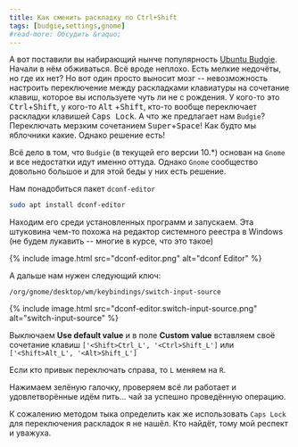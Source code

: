 ```yaml
---
title: Как сменить раскладку по Ctrl+Shift
tags: [budgie,settings,gnome]
#read-more: Обсудить &raquo;
---
```


А вот поставили вы набирающий нынче популярность [Ubuntu Budgie](https://ubuntubudgie.org/).
Начали в нём обживаться. Всё вроде неплохо. Есть мелкие недочёты,
но где их нет? Но вот один просто выносит мозг -- невозможность
настроить переключение между раскладками клавиатуры на сочетание
клавиш, которое вы используете чуть ли не с рождения. У кого-то это
<kbd>Ctrl</kbd>+<kbd>Shift</kbd>, у кого-то <kbd>Alt</kbd>
+<kbd>Shift</kbd>, кто-то вообще переключает раскладки клавишей
<kbd>Caps Lock</kbd>. А что же предлагает нам ```Budgie```?
Переключать мерзким сочетанием <kbd>Super</kbd>+<kbd>Space</kbd>!
Как будто мы яблочники какие. Однако решение есть!
<!--more-->
Всё дело в том, что ```Budgie``` (в текущей его версии 10.*) основан
на ```Gnome``` и все недостатки идут именно оттуда. Однако ```Gnome``` сообщество довольно большое и для этой беды у них есть
решение.

Нам понадобиться пакет ```dconf-editor```

```bash
sudo apt install dconf-editor
```

Находим его среди установленных программ и запускаем. Эта штуковина
чем-то похожа на редактор системного реестра в Windows (не будем
лукавить -- многие в курсе, что это такое)

{% include image.html src="dconf-editor.png" alt="dconf Editor" %}

А дальше нам нужен следующий ключ:

```
/org/gnome/desktop/wm/keybindings/switch-input-source
```

{% include image.html src="dconf-editor.switch-input-source.png"
alt="switch-input-source" %}

Выключаем **Use default value** и в поле **Custom value** вставляем
своё сочетание клавиш
```['<Shift>Ctrl_L', '<Ctrl>Shift_L']``` или 
```['<Shift>Alt_L', '<Alt>Shift_L']```

Если кто привык переключать справа, то ```L``` меняем на ```R```.

Нажимаем зелёную галочку, проверяем всё ли работает и удовлетворённые
идём пить... чай за успешно проведённую операцию.

К сожалению методом тыка определить как же использовать ```Caps Lock```
для переключения раскладок я не нашёл. Кто найдёт, тому мой респект
и уважуха.